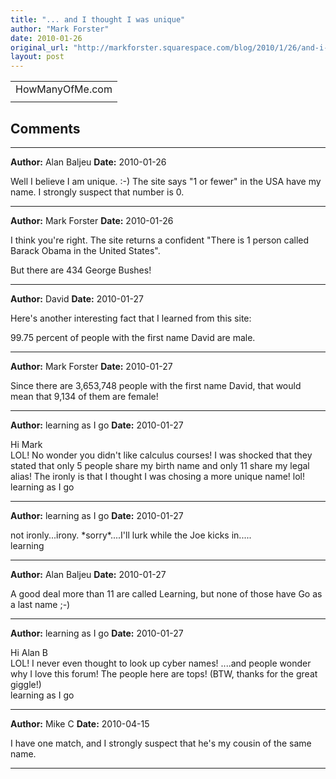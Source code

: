 ```yaml
---
title: "... and I thought I was unique"
author: "Mark Forster"
date: 2010-01-26
original_url: "http://markforster.squarespace.com/blog/2010/1/26/and-i-thought-i-was-unique.html"
layout: post
---
```


|  |
| --- |
| HowManyOfMe.com |
| |  |  | | --- | --- | | [Logo](http://howmanyofme.com) | There are 49  people with my name in the U.S.A. |  [How many have your name?](http://howmanyofme.com) |


## Comments

---

**Author:** Alan Baljeu
**Date:** 2010-01-26

Well I believe I am unique. :-) The site says "1 or fewer" in the USA have my name. I strongly suspect that number is 0.

---

**Author:** Mark Forster
**Date:** 2010-01-26

I think you're right. The site returns a confident "There is 1 person called Barack Obama in the United States".   
  
But there are 434 George Bushes!

---

**Author:** David
**Date:** 2010-01-27

Here's another interesting fact that I learned from this site:  
  
99.75 percent of people with the first name David are male.

---

**Author:** Mark Forster
**Date:** 2010-01-27

Since there are 3,653,748 people with the first name David, that would mean that 9,134 of them are female!

---

**Author:** learning as I go
**Date:** 2010-01-27

Hi Mark  
LOL! No wonder you didn't like calculus courses! I was shocked that they stated that only 5 people share my birth name and only 11 share my legal alias! The ironly is that I thought I was chosing a more unique name! lol!  
learning as I go

---

**Author:** learning as I go
**Date:** 2010-01-27

not ironly...irony. \*sorry\*....I'll lurk while the Joe kicks in.....  
learning

---

**Author:** Alan Baljeu
**Date:** 2010-01-27

A good deal more than 11 are called Learning, but none of those have Go as a last name ;-)

---

**Author:** learning as I go
**Date:** 2010-01-27

Hi Alan B  
LOL! I never even thought to look up cyber names! ....and people wonder why I love this forum! The people here are tops! (BTW, thanks for the great giggle!)  
learning as I go

---

**Author:** Mike C
**Date:** 2010-04-15

I have one match, and I strongly suspect that he's my cousin of the same name.

---

